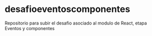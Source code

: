 # desafioeventoscomponentes
Repositorio para subir el desafio asociado al modulo de React, etapa Eventos y componentes
